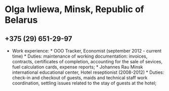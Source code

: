 # Olga Iwliewa, Minsk, Republic of Belarus
## +375 (29) 651-29-97
* Work experience:
        * OOO Tracker, Economist (september 2012 - current time)
                * Duties: maintenance of working documentation:
                invoices, contracts, certificates of completion,
                accounting for the sale of sevices, fuel calculation cards,
                expense reports;
        * Johannes Rau Minsk international educational center, Hotel reseptionist
            (2008-2012)
                * Duties: check-in and checkout of guests, maids and technical staff work coordination, settling issues related to the stay of guests at the hotel;
